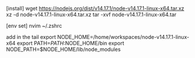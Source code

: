 [install]
wget https://nodejs.org/dist/v14.17.1/node-v14.17.1-linux-x64.tar.xz
xz -d node-v14.17.1-linux-x64.tar.xz
tar -xvf node-v14.17.1-linux-x64.tar

[env set]
nvim ~/.zshrc

add in the tail
export NODE_HOME=/home/workspaces/node-v14.17.1-linux-x64
export PATH=$PATH:$NODE_HOME/bin
export NODE_PATH=$NODE_HOME/lib/node_modules
